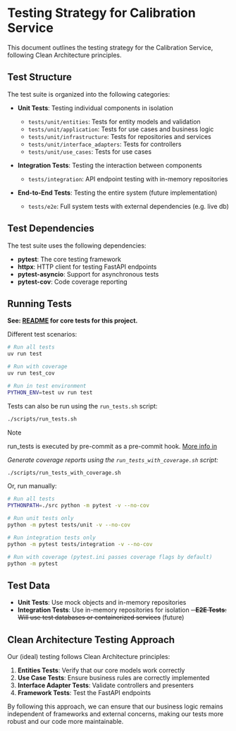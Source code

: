 # Testing Strategy for Calibration Service

This document outlines the testing strategy for the Calibration Service, following Clean Architecture principles.

## Test Structure

The test suite is organized into the following categories:

- **Unit Tests**: Testing individual components in isolation
    - `tests/unit/entities`: Tests for entity models and validation
    - `tests/unit/application`: Tests for use cases and business logic
    - `tests/unit/infrastructure`: Tests for repositories and services
    - `tests/unit/interface_adapters`: Tests for controllers
    - `tests/unit/use_cases`: Tests for use cases

- **Integration Tests**: Testing the interaction between components
    - `tests/integration`: API endpoint testing with in-memory repositories

- **End-to-End Tests**: Testing the entire system (future implementation)
    - `tests/e2e`: Full system tests with external dependencies (e.g. live db)

## Test Dependencies

The test suite uses the following dependencies:

- **pytest**: The core testing framework
- **httpx**: HTTP client for testing FastAPI endpoints
- **pytest-asyncio**: Support for asynchronous tests
- **pytest-cov**: Code coverage reporting

## Running Tests

**See: [README]() for core tests for this project.**

Different test scenarios:

```bash
# Run all tests
uv run test

# Run with coverage
uv run test_cov

# Run in test environment
PYTHON_ENV=test uv run test
```

Tests can also be run using the `run_tests.sh` script:

  ```bash
  ./scripts/run_tests.sh
  ```

> [!NOTE]
> run_tests is executed by pre-commit as a pre-commit hook. [More info in](CONTRIBUTING.md#pre-commit-hooks)

_Generate coverage reports using the `run_tests_with_coverage.sh` script:_

  ```bash
  ./scripts/run_tests_with_coverage.sh
  ```

Or, run manually:

  ```bash
  # Run all tests
  PYTHONPATH=./src python -m pytest -v --no-cov

  # Run unit tests only
  python -m pytest tests/unit -v --no-cov

  # Run integration tests only
  python -m pytest tests/integration -v --no-cov

  # Run with coverage (pytest.ini passes coverage flags by default)
  python -m pytest
  ```

## Test Data

- **Unit Tests**: Use mock objects and in-memory repositories
- **Integration Tests**: Use in-memory repositories for isolation
~~- **E2E Tests**: Will use test databases or containerized services~~ (future)

## Clean Architecture Testing Approach

Our (ideal) testing follows Clean Architecture principles:

1. **Entities Tests**: Verify that our core models work correctly
2. **Use Case Tests**: Ensure business rules are correctly implemented
3. **Interface Adapter Tests**: Validate controllers and presenters
4. **Framework Tests**: Test the FastAPI endpoints

By following this approach, we can ensure that our business logic remains independent of frameworks and external
concerns, making our tests more robust and our code more maintainable.
